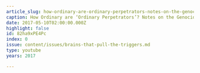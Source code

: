 ```yaml
---
article_slug: how-ordinary-are-ordinary-perpetrators-notes-on-the-genocidal-mentality
caption: How Ordinary are ‘Ordinary Perpetrators’? Notes on the Genocidal Mentality
date: 2017-05-10T02:00:00.000Z
highlight: false
id: 82ha9xPE4Pc
index: 0
issue: content/issues/brains-that-pull-the-triggers.md
type: youtube
years: 2017

---
```

